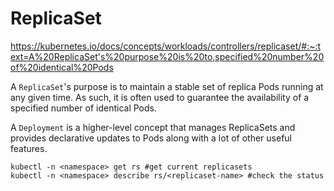 # ReplicaSet

https://kubernetes.io/docs/concepts/workloads/controllers/replicaset/#:~:text=A%20ReplicaSet's%20purpose%20is%20to,specified%20number%20of%20identical%20Pods

A `ReplicaSet`'s purpose is to maintain a stable set of replica Pods running at any given time. 
As such, it is often used to guarantee the availability of a specified number of identical Pods.

A `Deployment` is a higher-level concept that manages ReplicaSets and provides declarative updates to Pods along with a lot of other useful features.

```
kubectl -n <namespace> get rs #get current replicasets
kubectl -n <namespace> describe rs/<replicaset-name> #check the status
```
